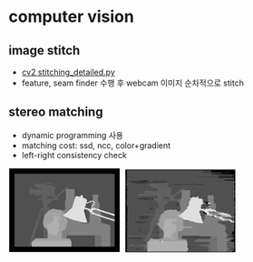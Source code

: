 # computer vision

## image stitch
- [cv2 stitching_detailed.py](https://github.com/opencv/opencv/blob/master/samples/python/stitching_detailed.py)
- feature, seam finder 수행 후 webcam 이미지 순차적으로 stitch

## stereo matching
- dynamic programming 사용
- matching cost: ssd, ncc, color+gradient
- left-right consistency check
<img src='images/stereo.png' width=400>
